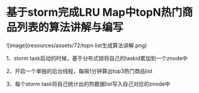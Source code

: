 # 基于storm完成LRU Map中topN热门商品列表的算法讲解与编写

![image](resources/assets/72/topn list生成算法讲解.png)

1、storm task启动的时候，基于分布式锁将自己的taskid累加到一个znode中

2、开启一个单独的后台线程，每隔1分钟算出top3热门商品list

3、每个storm task将自己统计出的热数据list写入自己对应的znode中